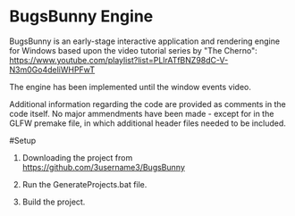 # BugsBunny Engine

BugsBunny is an early-stage interactive application and rendering engine for Windows based upon the
video tutorial series by "The Cherno": https://www.youtube.com/playlist?list=PLlrATfBNZ98dC-V-N3m0Go4deliWHPFwT

The engine has been implemented until the window events video.

Additional information regarding the code are provided as comments in the code itself.
No major ammendments have been made - except for in the GLFW premake file, in which additional 
header files needed to be included.

#Setup

1. Downloading the project from https://github.com/3username3/BugsBunny

2. Run the GenerateProjects.bat file.

3. Build the project.
